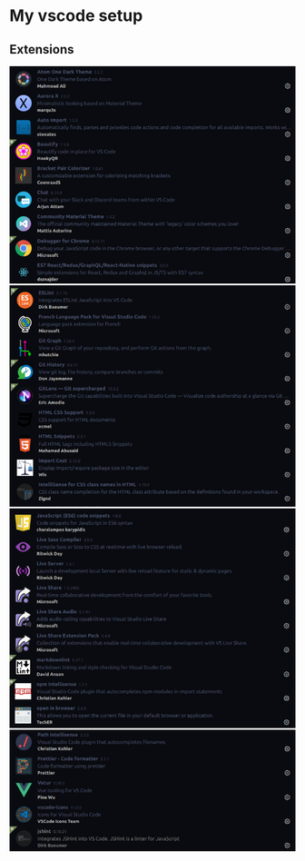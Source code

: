 # My vscode setup

## Extensions

![](./extensions.png)
![](./extensions-1.png)
![](./extensions-2.png)
![](./extensions-3.png)
